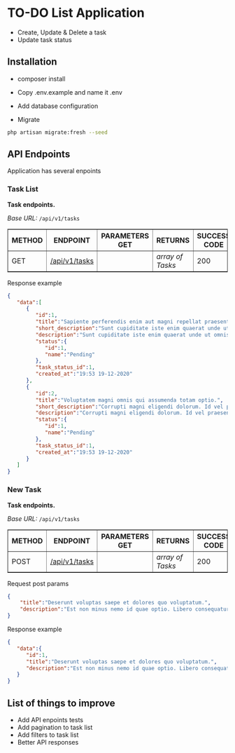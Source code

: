 # TO-DO List Application 
- Create, Update & Delete a task
- Update task status

## Installation
- composer install

- Copy .env.example and name it .env

- Add database configuration

- Migrate 
```bash
php artisan migrate:fresh --seed
```

## API Endpoints

Application has several enpoints

### Task List

<b>Task endpoints.</b>

<i>Base URL:</i> ```/api/v1/tasks```

<table border="1" width="100%">
    <thead>
        <tr>
            <th>METHOD</td>
            <th>ENDPOINT</td>
            <th>PARAMETERS GET</td>
            <th>RETURNS</td>
            <th>SUCCESS CODE</td>
        </tr>
    </thead>
    <tbody>
        <tr>
            <td>GET</td>
            <td><a href="#">/api/v1/tasks</a></td>
            <td></td>
            <td><i>array of Tasks</i></td>
            <td>200</td>
        </tr>
    </tbody>
</table>

Response example

```json
{
   "data":[
      {
         "id":1,
         "title":"Sapiente perferendis enim aut magni repellat praesentium.",
         "short_description":"Sunt cupiditate iste enim quaerat unde ut omnis. Q...",
         "description":"Sunt cupiditate iste enim quaerat unde ut omnis. Quidem odio quam temporibus optio eos sunt. Optio sint est eum. Quod totam laborum aut ab rerum vitae distinctio commodi.",
         "status":{
            "id":1,
            "name":"Pending"
         },
         "task_status_id":1,
         "created_at":"19:53 19-12-2020"
      },
      {
         "id":2,
         "title":"Voluptatem magni omnis qui assumenda totam optio.",
         "short_description":"Corrupti magni eligendi dolorum. Id vel praesentiu...",
         "description":"Corrupti magni eligendi dolorum. Id vel praesentium magnam. Odio ducimus ut rerum. Laudantium assumenda reiciendis sed quod consequatur.",
         "status":{
            "id":1,
            "name":"Pending"
         },
         "task_status_id":1,
         "created_at":"19:53 19-12-2020"
      }
   ]
}
```



### New Task

<b>Task endpoints.</b>

<i>Base URL:</i> ```/api/v1/tasks```

<table border="1" width="100%">
    <thead>
        <tr>
            <th>METHOD</td>
            <th>ENDPOINT</td>
            <th>PARAMETERS GET</td>
            <th>RETURNS</td>
            <th>SUCCESS CODE</td>
        </tr>
    </thead>
    <tbody>
        <tr>
            <td>POST</td>
            <td><a href="#">/api/v1/tasks</a></td>
            <td></td>
            <td><i>array of Tasks</i></td>
            <td>200</td>
        </tr>
    </tbody>
</table>

Request post params
```json
{
    "title":"Deserunt voluptas saepe et dolores quo voluptatum.",
    "description":"Est non minus nemo id quae optio. Libero consequatur nemo consequatur doloribus maxime ipsum aspernatur cum. In et vel maiores totam magnam eos."
}
```

Response example

```json
{
   "data":{
      "id":1,
      "title":"Deserunt voluptas saepe et dolores quo voluptatum.",
      "description":"Est non minus nemo id quae optio. Libero consequatur nemo consequatur doloribus maxime ipsum aspernatur cum. In et vel maiores totam magnam eos."
   }
}
```

## List of things to improve
- Add API enpoints tests
- Add pagination to task list
- Add filters to task list
- Better API responses
